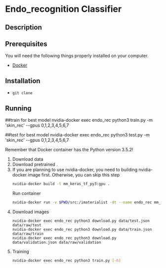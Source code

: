 # Endo_recognition Classifier

## Description

## Prerequisites

You will need the following things properly installed on your computer.

* [Docker](https://www.docker.com/)

## Installation

* `git clone `

## Running

##train for best model
nvidia-docker exec endo_rec python3 train.py -m 'skin_rec' --gpus 0,1,2,3,4,5,6,7

##test for best model
nvidia-docker exec endo_rec python3 test.py  -m 'skin_rec' --gpus 0,1,2,3,4,5,6,7

Remember that Docker container has the Python version 3.5.2!

1. Download data
1. Download pretrained .
2. If you are planning to use nvidia-docker, you need to building nvidia-docker image first. Otherwise, you can skip this step
    ```bash
    nvidia-docker build -t mm_keras_tf_py3:gpu .
    ```
    Run container
    ```bash
    nvidia-docker run -v $PWD/src:/imaterialist -dt --name endo_rec mm_keras_tf_py3:gpu /bin/bash
    ```
3. Download images
    ```
    nvidia-docker exec endo_rec python3 download.py data/test.json data/raw/test
    nvidia-docker exec endo_rec python3 download.py data/train.json data/raw/train
    nvidia-docker exec endo_rec python3 download.py data/validation.json data/raw/validation
    ```
4. Training
    ```bash
    nvidia-docker exec endo_rec python3 train.py [-h]
    ```